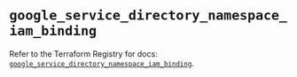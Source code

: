 # `google_service_directory_namespace_iam_binding`

Refer to the Terraform Registry for docs: [`google_service_directory_namespace_iam_binding`](https://registry.terraform.io/providers/hashicorp/google-beta/5.21.0/docs/resources/google_service_directory_namespace_iam_binding).
